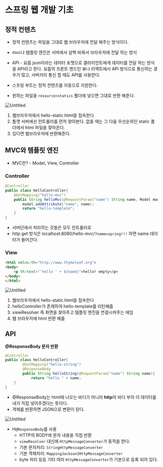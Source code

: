 # 스프링 웹 개발 기초

## 정적 컨텐츠

- 정적 컨텐츠는 파일을 그대로 웹 브라우저에 전달 해주는 방식이다.
- mvc나 템플릿 엔진은 서버에서 살짝 바꿔서 브라우저에 전달 하는 방식
- API - 요즘 json이라는 데이터 포맷으로 클라이언트에게 데이터를 전달 하는 방식을 API라고 한다. 요즘의 프론트 엔드인 뷰나 리액트에서 API 방식으로 통신하는 경우가 많고, 서버끼리 통신 할 때도 API를 사용한다.

- 스프링 부트는 정적 컨텐츠를 자동으로 지원한다.
- 원하는 파일을 `resource>statics` 폴더에 넣으면 그대로 반환 해준다.

![Untitled](%E1%84%89%E1%85%B3%E1%84%91%E1%85%B3%E1%84%85%E1%85%B5%E1%86%BC%20%E1%84%8B%E1%85%B0%E1%86%B8%20%E1%84%80%E1%85%A2%E1%84%87%E1%85%A1%E1%86%AF%20%E1%84%80%E1%85%B5%E1%84%8E%E1%85%A9%2082f4a3472a3048778d7a04e480316d5c/Untitled.png)

1. 웹브라우저에서 hello-static.html을 접속한다
2. 톰캣 서버에선 컨트롤러를 먼저 찾아본다. 없을 때는 그 다음 우선순위인 static 폴더에서 html 파일을 찾아온다.
3. 있다면 웹브라우저에 반환해준다.

## MVC와 템플릿 엔진

- MVC란? - Model, View, Controller

### Controller

```java
@Controller
public class HelloController{
	@GetMapping("hello-mvc")
	public String helloMvc(@RequestParam("name") String name, Model model){
		model.addAttribute("name", name);
		return "hello-template";
	}
}
```

- 서버단에서 처리하는 것들은 모두 컨트롤러로
- http get 방식은 localhost:8080/hello-mvc/`?name=spring!!!` 하면 name 데이터가 들어간다.

### View

```html
<html xmlns:th="http://www.thymeleaf.org">
<body>
	<p th:text="'hello ' + ${name}">hello! empty</p>
</body>
</html>
```

![Untitled](%E1%84%89%E1%85%B3%E1%84%91%E1%85%B3%E1%84%85%E1%85%B5%E1%86%BC%20%E1%84%8B%E1%85%B0%E1%86%B8%20%E1%84%80%E1%85%A2%E1%84%87%E1%85%A1%E1%86%AF%20%E1%84%80%E1%85%B5%E1%84%8E%E1%85%A9%2082f4a3472a3048778d7a04e480316d5c/Untitled%201.png)

1. 웹브라우저에서 hello-static.html을 접속한다
2. helloController가 존재하여 hello-template를 리턴해줌
3. viewResolver 즉 화면을 찾아주고 템플릿 엔진을 연결시켜주는 애임
4. 웹 브라우저에 html 반환 해줌

## API

**@ResponseBody 문자 반환**

```java
@Controller
public class HelloController{
		@GetMapping("hello-string")
		@ResponseBody
		public String helloString(@RequestParam("name") String name){
			return "hello " + name;
	}
}
```

- @ResponseBody는 html에 나오는 바디가 아니라 **http**의 바디 부의 이 데이터를 내가 직접 넣어주겠다는 뜻이다.
- 객체를 반환하면 JSON으로 변환이 된다.

![Untitled](%E1%84%89%E1%85%B3%E1%84%91%E1%85%B3%E1%84%85%E1%85%B5%E1%86%BC%20%E1%84%8B%E1%85%B0%E1%86%B8%20%E1%84%80%E1%85%A2%E1%84%87%E1%85%A1%E1%86%AF%20%E1%84%80%E1%85%B5%E1%84%8E%E1%85%A9%2082f4a3472a3048778d7a04e480316d5c/Untitled%202.png)

- H`@ResponseBody`를 사용
    - HTTP의 BODY에 문자 내용을 직접 반환
    - `viewResolver` 대신에 `HttpMessageConverter`가 동작을 한다.
    - 기본 문자처리: `StringHttpMessageConverter`
    - 기본 객체처리: `MappingJackson2HttpMessageConverter`
    - byte 처리 등등 기타 여러 `HttpMessageConverter`가 기본으로 등록 되어 있다.